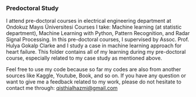 ### Predoctoral Study
I attend pre-doctoral courses in electrical engineering department at Ondokuz Mayıs Üniversitesi
Courses I take: Machine learning (at statistic department), Machine Learning with Python, Pattern Recognition, and Radar Signal Processing.
In this pre-doctoral courses, I supervised by Assoc. Prof. Hulya Gokalp Clarke and I study a case in machine learning approach for heart failure.
This folder contains all of my learning during my pre-doctoral course, especially related to my case study as mentioned above.

Feel free to use my code because so far my codes are also from another sources like Kaggle, Youtube, Book, and so on.
If you have any question or want to give me a feedback related to my work, please do not hesitate to contact me through: qisthialhazmi@gmail.com
